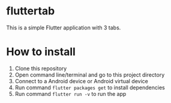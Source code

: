 # fluttertab

This is a simple Flutter application with 3 tabs.

# How to install
1. Clone this repository
2. Open command line/terminal and go to this project directory
3. Connect to a Android device or Android virtual device
4. Run command ```flutter packages get``` to install dependencies
5. Run command ```flutter run -v``` to run the app